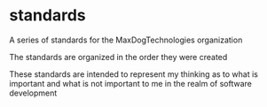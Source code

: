 # standards
A series of standards for the MaxDogTechnologies organization

The standards are organized in the order they were created

These standards are intended to represent my thinking as to what is important and what is not important to me in the realm of software development
